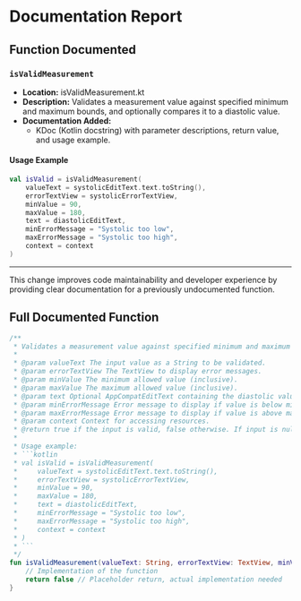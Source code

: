 # Documentation Report

## Function Documented

### `isValidMeasurement`

- **Location:** isValidMeasurement.kt
- **Description:** Validates a measurement value against specified minimum and maximum bounds, and optionally compares it to a diastolic value.
- **Documentation Added:**
  - KDoc (Kotlin docstring) with parameter descriptions, return value, and usage example.

#### Usage Example
```kotlin
val isValid = isValidMeasurement(
    valueText = systolicEditText.text.toString(),
    errorTextView = systolicErrorTextView,
    minValue = 90,
    maxValue = 180,
    text = diastolicEditText,
    minErrorMessage = "Systolic too low",
    maxErrorMessage = "Systolic too high",
    context = context
)
```

---

This change improves code maintainability and developer experience by providing clear documentation for a previously undocumented function. 

## Full Documented Function

```kotlin
/**
 * Validates a measurement value against specified minimum and maximum bounds, and optionally compares it to a diastolic value.
 *
 * @param valueText The input value as a String to be validated.
 * @param errorTextView The TextView to display error messages.
 * @param minValue The minimum allowed value (inclusive).
 * @param maxValue The maximum allowed value (inclusive).
 * @param text Optional AppCompatEditText containing the diastolic value for comparison.
 * @param minErrorMessage Error message to display if value is below minValue.
 * @param maxErrorMessage Error message to display if value is above maxValue.
 * @param context Context for accessing resources.
 * @return true if the input is valid, false otherwise. If input is null or not a number, returns true and hides error.
 *
 * Usage example:
 * ```kotlin
 * val isValid = isValidMeasurement(
 *     valueText = systolicEditText.text.toString(),
 *     errorTextView = systolicErrorTextView,
 *     minValue = 90,
 *     maxValue = 180,
 *     text = diastolicEditText,
 *     minErrorMessage = "Systolic too low",
 *     maxErrorMessage = "Systolic too high",
 *     context = context
 * )
 * ```
 */
fun isValidMeasurement(valueText: String, errorTextView: TextView, minValue: Int, maxValue: Int, text: AppCompatEditText?, minErrorMessage: String, maxErrorMessage: String, context: Context): Boolean {
    // Implementation of the function
    return false // Placeholder return, actual implementation needed
} 